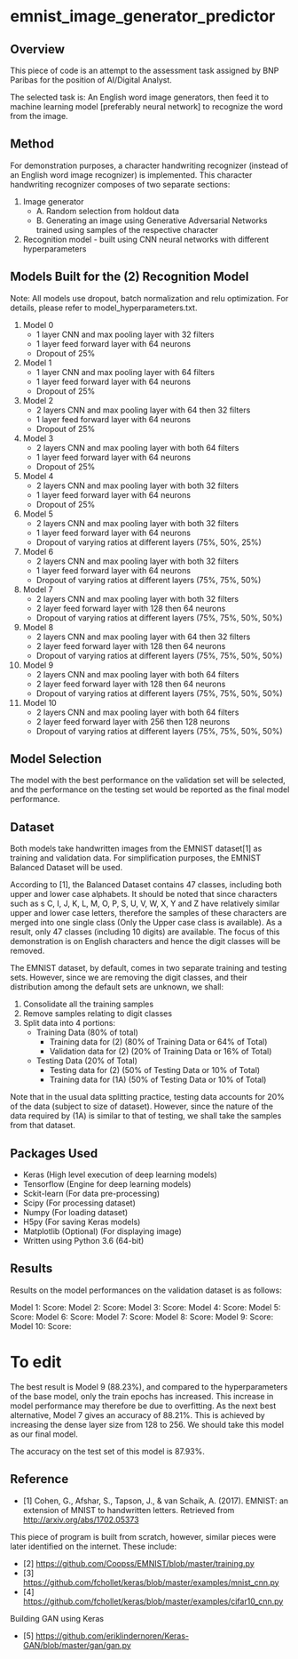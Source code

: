 # emnist_image_generator_predictor

## Overview
This piece of code is an attempt to the assessment task assigned by BNP Paribas for the position of AI/Digital Analyst.

The selected task is: An English word image generators, then feed it to machine learning model [preferably neural network] to recognize the word from the image.

## Method
For demonstration purposes, a character handwriting recognizer (instead of an English word image recognizer) is implemented.  This character handwriting recognizer composes of two separate sections:
1. Image generator
    - A. Random selection from holdout data
    - B. Generating an image using Generative Adversarial Networks trained using samples of the respective character
2. Recognition model - built using CNN neural networks with different hyperparameters

## Models Built for the (2) Recognition Model
Note: All models use dropout, batch normalization and relu optimization.
For details, please refer to model_hyperparameters.txt.

1. Model 0
    - 1 layer CNN and max pooling layer with 32 filters
    - 1 layer feed forward layer with 64 neurons
    - Dropout of 25%
2. Model 1
    - 1 layer CNN and max pooling layer with 64 filters
    - 1 layer feed forward layer with 64 neurons
    - Dropout of 25%
3. Model 2
    - 2 layers CNN and max pooling layer with 64  then 32 filters
    - 1 layer feed forward layer with 64 neurons
    - Dropout of 25%
4. Model 3
    - 2 layers CNN and max pooling layer with both 64 filters
    - 1 layer feed forward layer with 64 neurons
    - Dropout of 25%
5. Model 4
    - 2 layers CNN and max pooling layer with both 32 filters
    - 1 layer feed forward layer with 64 neurons
    - Dropout of 25%
6. Model 5
    - 2 layers CNN and max pooling layer with both 32 filters
    - 1 layer feed forward layer with 64 neurons
    - Dropout of varying ratios at different layers (75%, 50%, 25%)
7. Model 6
    - 2 layers CNN and max pooling layer with both 32 filters
    - 1 layer feed forward layer with 64 neurons
    - Dropout of varying ratios at different layers (75%, 75%, 50%)
8. Model 7
    - 2 layers CNN and max pooling layer with both 32 filters
    - 2 layer feed forward layer with 128 then 64 neurons
    - Dropout of varying ratios at different layers (75%, 75%, 50%, 50%)
9. Model 8
    - 2 layers CNN and max pooling layer with 64 then 32 filters
    - 2 layer feed forward layer with 128 then 64 neurons
    - Dropout of varying ratios at different layers (75%, 75%, 50%, 50%)
10. Model 9
    - 2 layers CNN and max pooling layer with both 64 filters
    - 2 layer feed forward layer with 128 then 64 neurons
    - Dropout of varying ratios at different layers (75%, 75%, 50%, 50%)
11. Model 10
    - 2 layers CNN and max pooling layer with both 64 filters
    - 2 layer feed forward layer with 256 then 128 neurons
    - Dropout of varying ratios at different layers (75%, 75%, 50%, 50%)

## Model Selection
The model with the best performance on the validation set will be selected, and the performance on the testing set would be reported as the final model performance.

## Dataset
Both models take handwritten images from the EMNIST dataset[1] as training and validation data.  For simplification purposes, the EMNIST Balanced Dataset will be used.

According to [1], the Balanced Dataset contains 47 classes, including both upper and lower case alphabets.  It should be noted that since characters such as s C, I, J, K, L, M, O, P, S, U, V, W, X, Y and Z have relatively similar upper and lower case letters, therefore the samples of these characters are merged into one single class (Only the Upper case class is available).  As a result, only 47 classes (including 10 digits) are available.  The focus of this demonstration is on English characters and hence the digit classes will be removed.

The EMNIST dataset, by default, comes in two separate training and testing sets.  However, since we are removing the digit classes, and their distribution among the default sets are unknown, we shall:
1. Consolidate all the training samples
2. Remove samples relating to digit classes
3. Split data into 4 portions:
    - Training Data (80% of total)
        - Training data for (2) (80% of Training Data or 64% of Total)
        - Validation data for (2) (20% of Training Data or 16% of Total)
    - Testing Data (20% of Total)
        - Testing data for (2) (50% of Testing Data or 10% of Total)
        - Training data for (1A) (50% of Testing Data or 10% of Total)

Note that in the usual data splitting practice, testing data accounts for 20% of the data (subject to size of dataset).  However, since the nature of the data required by (1A) is similar to that of testing, we shall take the samples from that dataset.


## Packages Used
- Keras (High level execution of deep learning models)
- Tensorflow (Engine for deep learning models)
- Sckit-learn (For data pre-processing)
- Scipy (For processing dataset)
- Numpy (For loading dataset)
- H5py (For saving Keras models)
- Matplotlib (Optional) (For displaying image)
- Written using Python 3.6 (64-bit)

## Results
Results on the model performances on the validation dataset is as follows:

Model 1: Score: 
Model 2: Score: 
Model 3: Score: 
Model 4: Score: 
Model 5: Score: 
Model 6: Score: 
Model 7: Score: 
Model 8: Score: 
Model 9: Score: 
Model 10: Score: 


# To edit
The best result is Model 9 (88.23%), and compared to the hyperparameters of the base model, only the train epochs has increased.  This increase in model performance may therefore be due to overfitting.  As the next best alternative, Model 7 gives an accuracy of 88.21%.  This is achieved by increasing the dense layer size from 128 to 256.  We should take this model as our final model.

The accuracy on the test set of this model is 87.93%.



## Reference
- [1] Cohen, G., Afshar, S., Tapson, J., & van Schaik, A. (2017). EMNIST: an extension of MNIST to handwritten letters. Retrieved from http://arxiv.org/abs/1702.05373

This piece of program is built from scratch, however, similar pieces were later identified on the internet.  These include:
- [2] https://github.com/Coopss/EMNIST/blob/master/training.py
- [3] https://github.com/fchollet/keras/blob/master/examples/mnist_cnn.py
- [4] https://github.com/fchollet/keras/blob/master/examples/cifar10_cnn.py

Building GAN using Keras
- [5] https://github.com/eriklindernoren/Keras-GAN/blob/master/gan/gan.py
